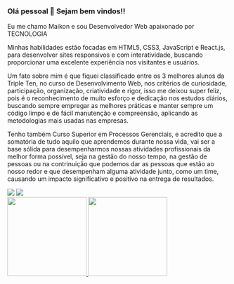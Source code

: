 ### Olá pessoal 👋 Sejam bem vindos!!

Eu me chamo Maikon e sou Desenvolvedor Web apaixonado por TECNOLOGIA

Minhas habilidades estão focadas em HTML5, CSS3, JavaScript e React.js, para desenvolver sites responsivos e com interatividade, buscando 
proporcionar uma excelente experiência nos visitantes e usuários.

Um fato sobre mim é que fiquei classificado entre os 3 melhores alunos da Triple Ten, no curso de Desenvolvimento Web, nos critérios de curiosidade, participação, organização, criatividade e rigor, isso
me deixou super feliz, pois é o reconhecimento de muito esforço e dedicação nos estudos diários, buscando sempre empregar as melhores práticas 
e manter sempre um código limpo e de fácil manutenção e compreensão, aplicando as metodologias mais usadas nas empresas.

Tenho também Curso Superior em Processos Gerenciais, e acredito que a somatória de tudo aquilo que aprendemos durante nossa vida, vai ser a base sólida para desempenharmos nossas atividades profissionais
da melhor forma possível, seja na gestão do nosso tempo, na gestão de pessoas ou na contrinuição que podemos dar as pessoas que estão ao nosso redor e que desempenham alguma atividade junto, como um time, 
causando um impacto significativo e positivo na entrega de resultados.




<div>
<a href = "mailto:maikonacorrea@gmail.com"><img loading="lazy" src="https://img.shields.io/badge/Gmail-D14836?style=for-the-badge&logo=gmail&logoColor=white" target="_blank"></a>
<a href="" target="_blank"><img loading="lazy" src="https://img.shields.io/badge/-LinkedIn-%230077B5?style=for-the-badge&logo=linkedin&logoColor=white" target="_blank"></a>   
</div>


<div>
<a href="https://github.com/MaikonCorrea">
<img loading="lazy" height="180em" src="https://github-readme-stats.vercel.app/api/top-langs/?username=MaikonCorrea&layout=compact&langs_count=7&theme=dracula"/>
<img loading="lazy" height="180em" src="https://github-readme-stats.vercel.app/api?username=MaikonCorrea&show_icons=true&theme=dracula&include_all_commits=true&count_private=true"/>
</div>
<!---Também tenho formação superior em Processos Gerenciais, que me dão uma visão mais ampla e ---!>



<!--
**MaikonCorrea/maikoncorrea** is a ✨ _special_ ✨ repository because its `README.md` (this file) appears on your GitHub profile.

Here are some ideas to get you started:

- 🔭 I’m currently working on ...
- 🌱 I’m currently learning ...
- 👯 I’m looking to collaborate on ...
- 🤔 I’m looking for help with ...
- 💬 Ask me about ...
- 📫 How to reach me: ...
- 😄 Pronouns: ...
- ⚡ Fun fact: ...
-->
